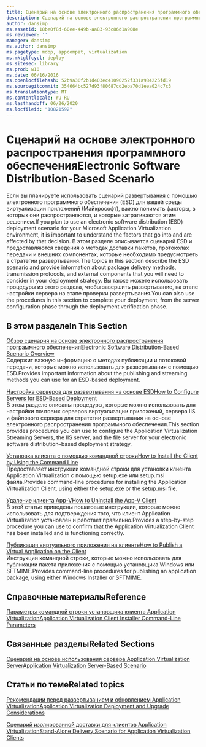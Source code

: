 ```yaml
---
title: Сценарий на основе электронного распространения программного обеспечения
description: Сценарий на основе электронного распространения программного обеспечения
author: dansimp
ms.assetid: 18be0f8d-60ee-449b-aa83-93c86d1a908e
ms.reviewer: ''
manager: dansimp
ms.author: dansimp
ms.pagetype: mdop, appcompat, virtualization
ms.mktglfcycl: deploy
ms.sitesec: library
ms.prod: w10
ms.date: 06/16/2016
ms.openlocfilehash: 52b9a30f2b1d403ec41090252f331a984225fd19
ms.sourcegitcommit: 354664bc527d93f80687cd2eba70d1eea024c7c3
ms.translationtype: MT
ms.contentlocale: ru-RU
ms.lasthandoff: 06/26/2020
ms.locfileid: "10821592"
---
```

# <span data-ttu-id="2ae74-103">Сценарий на основе электронного распространения программного обеспечения</span><span class="sxs-lookup"><span data-stu-id="2ae74-103">Electronic Software Distribution-Based Scenario</span></span>


<span data-ttu-id="2ae74-104">Если вы планируете использовать сценарий развертывания с помощью электронного программного обеспечения (ESD) для вашей среды виртуализации приложений (Майкрософт), важно понимать факторы, в которых они распространяются, и которые затрагиваются этим решением.</span><span class="sxs-lookup"><span data-stu-id="2ae74-104">If you plan to use an electronic software distribution (ESD) deployment scenario for your Microsoft Application Virtualization environment, it is important to understand the factors that go into and are affected by that decision.</span></span> <span data-ttu-id="2ae74-105">В этом разделе описывается сценарий ESD и предоставляются сведения о методах доставки пакетов, протоколах передачи и внешних компонентах, которые необходимо предусмотреть в стратегии развертывания.</span><span class="sxs-lookup"><span data-stu-id="2ae74-105">The topics in this section describe the ESD scenario and provide information about package delivery methods, transmission protocols, and external components that you will need to consider in your deployment strategy.</span></span> <span data-ttu-id="2ae74-106">Вы также можете использовать процедуры из этого раздела, чтобы завершить развертывание, на этапе настройки сервера на этапе проверки развертывания.</span><span class="sxs-lookup"><span data-stu-id="2ae74-106">You can also use the procedures in this section to complete your deployment, from the server configuration phase through the deployment verification phase.</span></span>

## <span data-ttu-id="2ae74-107">В этом разделе</span><span class="sxs-lookup"><span data-stu-id="2ae74-107">In This Section</span></span>


<a href="" id="electronic-software-distribution-based-scenario-overview"></a>[<span data-ttu-id="2ae74-108">Обзор сценария на основе электронного распространения программного обеспечения</span><span class="sxs-lookup"><span data-stu-id="2ae74-108">Electronic Software Distribution-Based Scenario Overview</span></span>](electronic-software-distribution-based-scenario-overview.md)  
<span data-ttu-id="2ae74-109">Содержит важную информацию о методах публикации и потоковой передачи, которые можно использовать для развертывания с помощью ESD.</span><span class="sxs-lookup"><span data-stu-id="2ae74-109">Provides important information about the publishing and streaming methods you can use for an ESD-based deployment.</span></span>

<a href="" id="how-to-configure-servers-for-esd-based-deployment"></a>[<span data-ttu-id="2ae74-110">Настройка серверов для развертывания на основе ESD</span><span class="sxs-lookup"><span data-stu-id="2ae74-110">How to Configure Servers for ESD-Based Deployment</span></span>](how-to-configure-servers-for-esd-based-deployment.md)  
<span data-ttu-id="2ae74-111">В этом разделе описаны процедуры, которые можно использовать для настройки почтовых серверов виртуализации приложений, сервера IIS и файлового сервера для стратегии развертывания на основе электронного распространения программного обеспечения.</span><span class="sxs-lookup"><span data-stu-id="2ae74-111">This section provides procedures you can use to configure the Application Virtualization Streaming Servers, the IIS server, and the file server for your electronic software distribution–based deployment strategy.</span></span>

<a href="" id="how-to-install-the-client-by-using-the-command-line"></a>[<span data-ttu-id="2ae74-112">Установка клиента с помощью командной строки</span><span class="sxs-lookup"><span data-stu-id="2ae74-112">How to Install the Client by Using the Command Line</span></span>](how-to-install-the-client-by-using-the-command-line-new.md)  
<span data-ttu-id="2ae74-113">Предоставляет инструкции командной строки для установки клиента Application Virtualization с помощью setup.exe или setup.msi файла.</span><span class="sxs-lookup"><span data-stu-id="2ae74-113">Provides command-line procedures for installing the Application Virtualization Client, using either the setup.exe or the setup.msi file.</span></span>

<a href="" id="how-to-uninstall-the-app-v-client"></a>[<span data-ttu-id="2ae74-114">Удаление клиента App-V</span><span class="sxs-lookup"><span data-stu-id="2ae74-114">How to Uninstall the App-V Client</span></span>](how-to-uninstall-the-app-v-client.md)  
<span data-ttu-id="2ae74-115">В этой статье приведены пошаговые инструкции, которые можно использовать для подтверждения того, что клиент Application Virtualization установлен и работает правильно.</span><span class="sxs-lookup"><span data-stu-id="2ae74-115">Provides a step-by-step procedure you can use to confirm that the Application Virtualization Client has been installed and is functioning correctly.</span></span>

<a href="" id="how-to-publish-a-virtual-application-on-the-client"></a>[<span data-ttu-id="2ae74-116">Публикация виртуального приложения на клиенте</span><span class="sxs-lookup"><span data-stu-id="2ae74-116">How to Publish a Virtual Application on the Client</span></span>](how-to-publish-a-virtual-application-on-the-client.md)  
<span data-ttu-id="2ae74-117">Инструкции командной строки, которые можно использовать для публикации пакета приложения с помощью установщика Windows или SFTMIME.</span><span class="sxs-lookup"><span data-stu-id="2ae74-117">Provides command-line procedures for publishing an application package, using either Windows Installer or SFTMIME.</span></span>

## <span data-ttu-id="2ae74-118">Справочные материалы</span><span class="sxs-lookup"><span data-stu-id="2ae74-118">Reference</span></span>


[<span data-ttu-id="2ae74-119">Параметры командной строки установщика клиента Application Virtualization</span><span class="sxs-lookup"><span data-stu-id="2ae74-119">Application Virtualization Client Installer Command-Line Parameters</span></span>](application-virtualization-client-installer-command-line-parameters.md)

## <span data-ttu-id="2ae74-120">Связанные разделы</span><span class="sxs-lookup"><span data-stu-id="2ae74-120">Related Sections</span></span>


[<span data-ttu-id="2ae74-121">Сценарий на основе использования сервера Application Virtualization Server</span><span class="sxs-lookup"><span data-stu-id="2ae74-121">Application Virtualization Server-Based Scenario</span></span>](application-virtualization-server-based-scenario.md)

## <span data-ttu-id="2ae74-122">Статьи по теме</span><span class="sxs-lookup"><span data-stu-id="2ae74-122">Related topics</span></span>


[<span data-ttu-id="2ae74-123">Рекомендации перед развертыванием и обновлением Application Virtualization</span><span class="sxs-lookup"><span data-stu-id="2ae74-123">Application Virtualization Deployment and Upgrade Considerations</span></span>](application-virtualization-deployment-and-upgrade-considerations.md)

[<span data-ttu-id="2ae74-124">Сценарий изолированной доставки для клиентов Application Virtualization</span><span class="sxs-lookup"><span data-stu-id="2ae74-124">Stand-Alone Delivery Scenario for Application Virtualization Clients</span></span>](stand-alone-delivery-scenario-for-application-virtualization-clients.md)

 

 





